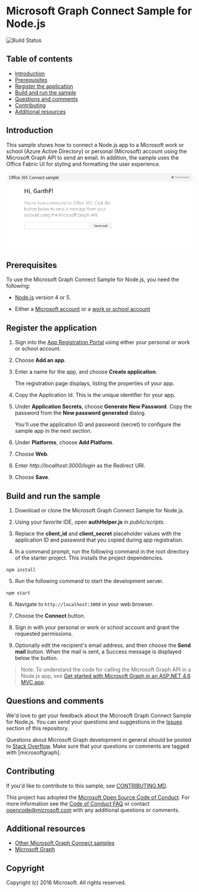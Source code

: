 # Microsoft Graph Connect Sample for Node.js
![Build Status](https://office.visualstudio.com/_apis/public/build/definitions/0323e522-dd35-4fbf-8d8a-a3370491558c/446/badge "Build Status")

## Table of contents

* [Introduction](#introduction)
* [Prerequisites](#prerequisites)
* [Register the application](#register-the-application)
* [Build and run the sample](#build-and-run-the-sample)
* [Questions and comments](#questions-and-comments)
* [Contributing](#contributing)
* [Additional resources](#additional-resources)

## Introduction

This sample shows how to connect a Node.js app to a Microsoft work or school (Azure Active Directory) or personal (Microsoft) account using the Microsoft Graph API to send an email. In addition, the sample uses the Office Fabric UI for styling and formatting the user experience.

![Microsoft Graph Connect Sample for Node.js screenshot](./readme-imgs/screenshot.PNG)

## Prerequisites

To use the Microsoft Graph Connect Sample for Node.js, you need the following:

 * [Node.js](https://nodejs.org/) version 4 or 5.

 * Either a [Microsoft account](https://www.outlook.com/) or a [work or school account](http://dev.office.com/devprogram)

## Register the application

1. Sign into the [App Registration Portal](https://apps.dev.microsoft.com/) using either your personal or work or school account.

2. Choose **Add an app**.

3. Enter a name for the app, and choose **Create application**. 
	
   The registration page displays, listing the properties of your app.

4. Copy the Application Id. This is the unique identifier for your app. 

5. Under **Application Secrets**, choose **Generate New Password**. Copy the password from the **New password generated** dialog.

   You'll use the application ID and password (secret) to configure the sample app in the next section. 

6. Under **Platforms**, choose **Add Platform**.

7. Choose **Web**.

8. Enter *http://localhost:3000/login* as the Redirect URI. 

9. Choose **Save**.

## Build and run the sample

1. Download or clone the Microsoft Graph Connect Sample for Node.js.

2. Using your favorite IDE, open **authHelper.js** in *public/scripts*.

3. Replace the **client_id** and **client_secret** placeholder values with the application ID and password that you copied during app registration.

4. In a command prompt, run the following command in the root directory of the starter project. This installs the project dependencies.

  ```npm install```

5. Run the following command to start the development server.

  ```npm start```

6. Navigate to `http://localhost:3000` in your web browser.

7. Choose the **Connect** button.

8. Sign in with your personal or work or school account and grant the requested permissions.

9. Optionally edit the recipient's email address, and then choose the **Send mail** button. When the mail is sent, a Success message is displayed below the button.

> Note: To understand the code for calling the Microsoft Graph API in a Node.js app, see [Get started with Microsoft Graph in an ASP.NET 4.6 MVC app](https://graph.microsoft.io/en-us/docs/platform/nodejs).

## Questions and comments

We'd love to get your feedback about the Microsoft Graph Connect Sample for Node.js. You can send your questions and suggestions in the [Issues](https://github.com/microsoftgraph/nodejs-connect-rest-sample/issues) section of this repository.

Questions about Microsoft Graph development in general should be posted to [Stack Overflow](http://stackoverflow.com/questions/tagged/microsoftgraph). Make sure that your questions or comments are tagged with [microsoftgraph].

## Contributing ##

If you'd like to contribute to this sample, see [CONTRIBUTING.MD](/CONTRIBUTING.md).

This project has adopted the [Microsoft Open Source Code of Conduct](https://opensource.microsoft.com/codeofconduct/). For more information see the [Code of Conduct FAQ](https://opensource.microsoft.com/codeofconduct/faq/) or contact [opencode@microsoft.com](mailto:opencode@microsoft.com) with any additional questions or comments.
  
## Additional resources

- [Other Microsoft Graph Connect samples](https://github.com/MicrosoftGraph?utf8=%E2%9C%93&query=-Connect)
- [Microsoft Graph](http://graph.microsoft.io)

## Copyright
Copyright (c) 2016 Microsoft. All rights reserved.
